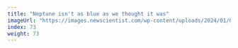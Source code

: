 ```yaml
---
title: "Neptune isn't as blue as we thought it was"
imageUrl: "https://images.newscientist.com/wp-content/uploads/2024/01/04155439/SEI_185952561.jpg?width=600"
index: 73
weight: 73
---
```

